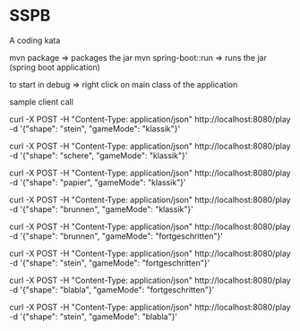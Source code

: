 # SSPB
A coding kata

mvn package 			=> packages the jar
mvn spring-boot::run 	=> runs the jar (spring boot application)

to start in debug       => right click on main class of the application 


sample client call

curl -X POST -H "Content-Type: application/json" http://localhost:8080/play -d '{"shape": "stein", "gameMode": "klassik"}'

curl -X POST -H "Content-Type: application/json" http://localhost:8080/play -d '{"shape": "schere", "gameMode": "klassik"}'

curl -X POST -H "Content-Type: application/json" http://localhost:8080/play -d '{"shape": "papier", "gameMode": "klassik"}'

curl -X POST -H "Content-Type: application/json" http://localhost:8080/play -d '{"shape": "brunnen", "gameMode": "klassik"}'

curl -X POST -H "Content-Type: application/json" http://localhost:8080/play -d '{"shape": "brunnen", "gameMode": "fortgeschritten"}'

curl -X POST -H "Content-Type: application/json" http://localhost:8080/play -d '{"shape": "stein", "gameMode": "fortgeschritten"}'

curl -X POST -H "Content-Type: application/json" http://localhost:8080/play -d '{"shape": "blabla", "gameMode": "fortgeschritten"}'

curl -X POST -H "Content-Type: application/json" http://localhost:8080/play -d '{"shape": "stein", "gameMode": "blabla"}'
